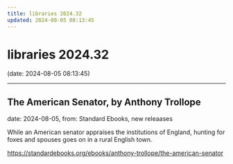 ```yaml
---
title: libraries 2024.32
updated: 2024-08-05 08:13:45
---
```


# libraries 2024.32

(date: 2024-08-05 08:13:45)

---

## The American Senator, by Anthony Trollope

date: 2024-08-05, from: Standard Ebooks, new releaases

While an American senator appraises the institutions of England, hunting for foxes and spouses goes on in a rural English town. 

<https://standardebooks.org/ebooks/anthony-trollope/the-american-senator>

